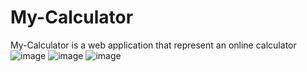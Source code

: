
# My-Calculator
My-Calculator is a web application that represent an online calculator
![image](https://github.com/jasser-cherif/My-Calculator/assets/120514151/8ec74514-d77a-4c53-9c91-12ac53d9f321)
![image](https://github.com/jasser-cherif/My-Calculator/assets/120514151/503a2cf7-39e4-432a-b65d-77d3ccb5c260)
![image](https://github.com/jasser-cherif/My-Calculator/assets/120514151/25a6b170-f437-46a9-a9a2-620da132c5fa)


